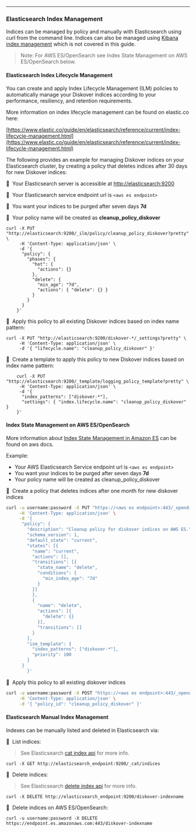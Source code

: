 ___
### Elasticsearch Index Management

Indices can be managed by policy and manually with Elasticsearch using curl from the command line. Indices can also be managed using [Kibana index management](https://www.elastic.co/guide/en/elasticsearch/reference/7.16/index-mgmt.html) which is not covered in this guide.

>Note: For AWS ES/OpenSearch see Index State Management on AWS ES/OpenSearch below. 

#### Elasticsearch Index Lifecycle Management

You can create and apply Index Lifecycle Management (ILM) policies to automatically manage your Diskover indices according to your performance, resiliency, and retention requirements.

More information on index lifecycle management can be found on elastic.co here:

[https://www.elastic.co/guide/en/elasticsearch/reference/current/index-lifecycle-management.html](https://www.elastic.co/guide/en/elasticsearch/reference/current/index-lifecycle-management.html)

The following provides an example for managing Diskover indices on your Elasticsearch cluster, by creating a policy that deletes indices after 30 days for new Diskover indices:

🔴 &nbsp;Your Elasticsearch server is accessible at [http://elasticsearch:9200](http://elasticsearch:9200)

🔴 &nbsp;Your Elasticsearch service endpoint url is `<aws es endpoint>`

🔴 &nbsp;You want your indices to be purged after seven days **7d**

🔴 &nbsp;Your policy name will be created as  **cleanup_policy_diskover**
```
curl -X PUT "http://elasticsearch:9200/_ilm/policy/cleanup_policy_diskover?pretty" \
     -H 'Content-Type: application/json' \
     -d '{
      "policy": {
        "phases": {
          "hot": {
            "actions": {}
          },
          "delete": {
            "min_age": "7d",
            "actions": { "delete": {} }
          }
        }
      }
    }' 
```

🔴 &nbsp;Apply this policy to all existing Diskover indices based on index name pattern:
```
curl -X PUT "http://elasticsearch:9200/diskover-*/_settings?pretty" \
     -H 'Content-Type: application/json' \
     -d '{ "lifecycle.name": "cleanup_policy_diskover" }'
```

🔴 &nbsp;Create a template to apply this policy to new Diskover indices based on index name pattern:
```  
    curl -X PUT "http://elasticsearch:9200/_template/logging_policy_template?pretty" \
     -H 'Content-Type: application/json' \
     -d '{
      "index_patterns": ["diskover-*"],                 
      "settings": { "index.lifecycle.name": "cleanup_policy_diskover" }
    }' 
```

#### Index State Management on AWS ES/OpenSearch

More information about [Index State Management in Amazon ES](https://docs.aws.amazon.com/elasticsearch-service/latest/developerguide/ism.html) can be found on aws docs.

Example:
* Your AWS Elasticsearch Service endpoint url is `<aws es endpoint>`
* You want your indices to be purged after seven days **7d**
* Your policy name will be created as cleanup_policy_diskover

🔴 &nbsp;Create a policy that deletes indices after one month for new diskover indices

```sh
curl -u username:password -X PUT "https://<aws es endpoint>:443/_opendistro/_ism/policies/cleanup_policy_diskover" \
     -H 'Content-Type: application/json' \
     -d '{
	  "policy": {
	    "description": "Cleanup policy for diskover indices on AWS ES.",
	    "schema_version": 1,
	    "default_state": "current",
	    "states": [{
	      "name": "current",
	      "actions": [],
	      "transitions": [{
	        "state_name": "delete",
	        "conditions": {
	          "min_index_age": "7d"
	        }
	      }]
	      },
	      {
	        "name": "delete",
	        "actions": [{
	          "delete": {}
	        }],
	        "transitions": []
	      }
	    ],
	    "ism_template": {
	      "index_patterns": ["diskover-*"],
	      "priority": 100
	    }
	  }
        }'
```
🔴 &nbsp;Apply this policy to all existing diskover indices

```sh
curl -u username:password -X POST "https://<aws es endpoint>:443/_opendistro/_ism/add/diskover-*" \
     -H 'Content-Type: application/json' \
     -d '{ "policy_id": "cleanup_policy_diskover" }'
```


#### Elasticsearch Manual Index Management

Indexes can be manually listed and deleted in Elasticsearch via:

🔴 &nbsp;List indices:
> See Elasticsearch [cat index api](https://www.elastic.co/guide/en/elasticsearch/reference/current/cat-indices.html) for more info.
```
curl -X GET http://elasticsearch_endpoint:9200/_cat/indices
```

🔴 &nbsp;Delete indices:
> See Elasticsearch [delete index api](https://www.elastic.co/guide/en/elasticsearch/reference/current/indices-delete-index.html) for more info.
```
curl -X DELETE http://elasticsearch_endpoint:9200/diskover-indexname
```
🔴 &nbsp;Delete indices on AWS ES/OpenSearch:
```
curl -u username:password -X DELETE https://endpoint.es.amazonaws.com:443/diskover-indexname
```
